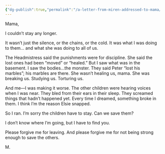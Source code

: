 ```yaml
---
{"dg-publish":true,"permalink":"/a-letter-from-miren-addressed-to-mama/"}
---
```


Mama,

I couldn’t stay any longer.

It wasn’t just the silence, or the chains, or the cold. It was what I was doing to them… and what she was doing to all of us.

The Headmistress said the punishments were for discipline. She said the lost ones had been “moved” or “healed.” But I saw what was in the basement. I saw the bodies…the monster. They said Peter “lost his marbles”; his marbles are there. She wasn’t healing us, mama. She was breaking us. Studying us. Torturing us.

And me—I was making it worse. The other children were hearing voices when I was near. They bled from their ears in their sleep. They screamed things that hadn’t happened yet. Every time I dreamed, something broke in them. I think I’m the reason Elsie snapped.

So I ran. I’m sorry the children have to stay. Can we save them?

I don’t know where I’m going, but I have to find you. 

Please forgive me for leaving. And please forgive me for not being strong enough to save the others.

M.
